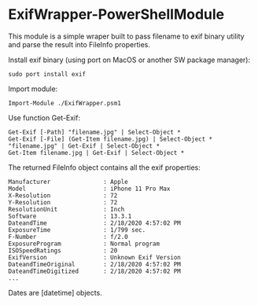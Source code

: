 # ExifWrapper-PowerShellModule

This module is a simple wraper built to pass filename to exif binary utility and parse the result into FileInfo properties.

Install exif binary (using port on MacOS or another SW package manager):

    sudo port install exif


Import module:

    Import-Module ./ExifWrapper.psm1
    

Use function Get-Exif:

    Get-Exif [-Path] "filename.jpg" | Select-Object *
    Get-Exif [-File] (Get-Item filename.jpg) | Select-Object *
    "filename.jpg" | Get-Exif | Select-Object *
    Get-Item filename.jpg | Get-Exif | Select-Object *

The returned FileInfo object contains all the exif properties:

    Manufacturer               : Apple
    Model                      : iPhone 11 Pro Max
    X-Resolution               : 72
    Y-Resolution               : 72
    ResolutionUnit             : Inch
    Software                   : 13.3.1
    DateandTime                : 2/18/2020 4:57:02 PM
    ExposureTime               : 1/799 sec.
    F-Number                   : f/2.0
    ExposureProgram            : Normal program
    ISOSpeedRatings            : 20
    ExifVersion                : Unknown Exif Version
    DateandTimeOriginal        : 2/18/2020 4:57:02 PM
    DateandTimeDigitized       : 2/18/2020 4:57:02 PM
    ...

Dates are [datetime] objects.